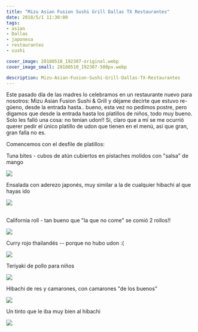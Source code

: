 ```yaml
---
title: "Mizu Asian Fusion Sushi Grill Dallas TX Restaurantes"
date: 2018/5/1 11:30:00
tags: 
- asian
- Dallas
- japonesa
- restaurantes
- sushi

cover_image: 20180510_192307-original.webp
cover_image_small: 20180510_192307-500px.webp

description: Mizu-Asian-Fusion-Sushi-Grill-Dallas-TX-Restaurantes
---
```



  

Este pasado día de las madres lo celebramos en un restaurante nuevo para nosotros: Mizu Asian Fusion Sushi & Grill y déjame decirte que estuvo re-güeno, desde la entrada hasta.. bueno, esta vez no pedimos postre, pero digamos que desde la entrada hasta los platillos de niños, todo muy bueno. Solo les falló una cosa: no tenían udon!! Si, claro que a mí se me ocurrió querer pedir el único platillo de udon que tienen en el menú, así que gran, gran falla no es. 
  

Comencemos con el desfile de platillos:

  

Tuna bites - cubos de atún cubiertos en pistaches molidos con "salsa" de mango

  

[![](20180510_190710)](20180510_190710-original.webp)

  
Ensalada con aderezo japonés, muy similar a la de cualquier hibachi al que hayas ido  
  

[![](20180510_190737)](20180510_190737-original.webp)

   
California roll - tan bueno que "la que no come" se comió 2 rollos!!  
  

[![](20180510_192012)](20180510_192012-original.webp)

  
Curry rojo thailandés -- porque no hubo udon :(  
  

[![](20180510_192017)](20180510_192017-original.webp)

  
Teriyaki de pollo para niños  
  

[![](20180510_192024)](20180510_192024-original.webp)

  
Hibachi de res y camarones, con camarones "de los buenos"  
  

[![](20180510_192307)](20180510_192307-original.webp)

  
Un tinto que le iba muy bien al hibachi  
  

[![](20180510_194456)](20180510_194456-original.webp)
